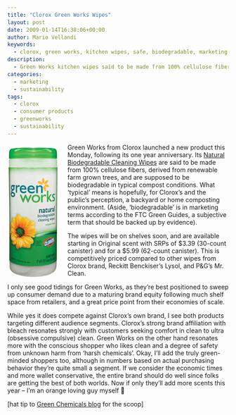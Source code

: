 ```yaml
---
title: "Clorox Green Works Wipes"
layout: post
date: 2009-01-14T16:38:06+00:00
author: Mario Vellandi
keywords:
  - clorox, green works, kitchen wipes, safe, biodegradable, marketing, review, analysis, competition, retail, price, green marketing
description:
  - Green Works kitchen wipes said to be made from 100% cellulose fibers, derived from renewable farm grown trees, and biodegradable in typical compost conditions.
categories:
  - marketing
  - sustainability
tags:
  - clorox
  - consumer products
  - greenworks
  - sustainability
---
```

<img class="size-medium wp-image-758 alignleft" style="margin:5px 20px 10px 0; float: left;" title="clorox_green_works_wipes" src="/images/2009/clorox_green_works_wipes-117x300.jpg" alt="clorox green works wipes" width="117" height="300" />Green Works from Clorox launched a new product this Monday, following its one year anniversary. Its <a rel="nofollow" href="http://www.greenworkspresskit.com/January_12_2009.html">Natural Biodegradable Cleaning Wipes</a> are said to be made from 100% cellulose fibers, derived from renewable farm grown trees, and are supposed to be biodegradable in typical compost conditions. What &#8216;typical&#8217; means is hopefully, for Clorox&#8217;s and the public&#8217;s perception, a backyard or home composting environment. (Aside, &#8216;biodegradable&#8217; is in marketing terms according to the FTC Green Guides, a subjective term that should be backed up by evidence).

The wipes will be on shelves soon, and are available starting in Original scent with SRPs of $3.39 (30-count canister) and for a $5.99 (62-count canister). This is competitively priced compared to other wipes from Clorox brand, Reckitt Benckiser&#8217;s Lysol, and P&G&#8217;s Mr. Clean.

I only see good tidings for Green Works, as they&#8217;re best positioned to sweep up consumer demand due to a maturing brand equity following much shelf space from retailers, and a great price point from their economies of scale.

While yes it does compete against Clorox&#8217;s own brand, I see both products targeting different audience segments. Clorox&#8217;s strong brand affiliation with bleach resonates strongly with customers seeking comfort in clean to ultra (obsessive compulsive) clean. Green Works on the other hand resonates more with the conscious shopper who likes clean and a degree of safety from unknown harm from &#8216;harsh chemicals&#8217;. Okay, I&#8217;ll add the truly green-minded shoppers too, although in numbers based on actual purchasing behavior they&#8217;re quite small a segment. If we consider the economic times and more wallet conservative, the entire brand should do well since folks are getting the best of both worlds. Now if only they&#8217;ll add more scents this year &#8211; I&#8217;m an orange loving guy myself 🙂

[hat tip to <a rel="nofollow" href="http://www.icis.com/blogs/green-chemicals/2009/01/clorox-launches-green-wipes.html">Green Chemicals blog</a> for the scoop]

